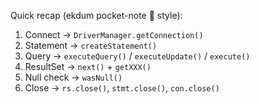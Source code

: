 Quick recap (ekdum pocket-note 📝 style):
1. Connect → `DriverManager.getConnection()`
2. Statement → `createStatement()`
3. Query → `executeQuery()` / `executeUpdate()` / `execute()`
4. ResultSet → `next()` + `getXXX()`
5. Null check → `wasNull()`
6. Close → `rs.close()`, `stmt.close()`, `con.close()`